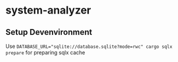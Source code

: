 # system-analyzer

## Setup Devenvironment

Use `DATABASE_URL="sqlite://database.sqlite?mode=rwc" cargo sqlx prepare` for preparing sqlx cache